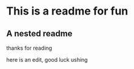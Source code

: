 # This is a readme for fun

## A nested readme

thanks for reading


here is an edit, good luck ushing
